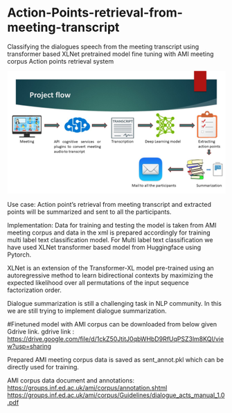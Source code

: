 # Action-Points-retrieval-from-meeting-transcript
Classifying the dialogues speech from the meeting transcript using transformer based XLNet pretrained model fine tuning with AMI meeting corpus
Action points retrieval system

![alt text](https://github.com/RayuduAdabala/Action-Points-retrieval-from-meeting-transcript/blob/main/images/Action%20points%20retrieval.jpg?raw=true)

Use case: Action point’s retrieval from meeting transcript and extracted points will be summarized and sent to all the participants.


Implementation:
Data for training and testing the model is taken from AMI meeting corpus and data in the xml is prepared accordingly for training multi label text classification model.
For Multi label text classification we have used XLNet transformer based model from Huggingface using Pytorch. 

XLNet is an extension of the Transformer-XL model pre-trained using an autoregressive method to learn bidirectional contexts by maximizing the expected likelihood over all permutations of the input sequence factorization order.

Dialogue summarization is still a challenging task in NLP community. In this we are still trying to implement dialogue summarization. 

#Finetuned model with AMI corpus can be downloaded from below given Gdrive link.
gdrive link : https://drive.google.com/file/d/1ckZ50JtitJ0qbWHbD9RfUqPSZ3lm8KQI/view?usp=sharing

Prepared AMI meeting corpus data is saved as sent_annot.pkl which can be directly used for training.

AMI corpus data document and annotations: 
https://groups.inf.ed.ac.uk/ami/corpus/annotation.shtml
https://groups.inf.ed.ac.uk/ami/corpus/Guidelines/dialogue_acts_manual_1.0.pdf
